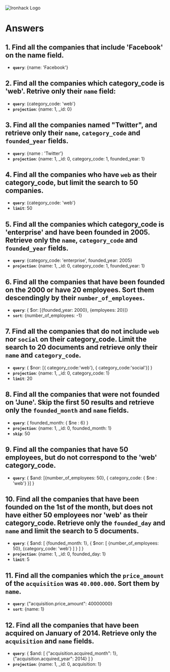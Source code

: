 ![Ironhack Logo](https://i.imgur.com/1QgrNNw.png)

# Answers

## 1. Find all the companies that include 'Facebook' on the **name** field.
 - **`query`**: {name: 'Facebook'}
 
 ## 2. Find all the companies which **category_code** is 'web'. Retrive only their `name` field:
 - **`query`**: {category_code: 'web'}
 - **`projection`**: {name: 1, _id: 0}

## 3. Find all the companies named "Twitter", and retrieve only their `name`, `category_code` and `founded_year` fields.
  - **`query`**: {name : 'Twitter'}
  - **`projection`**: {name: 1, _id: 0, category_code: 1, founded_year: 1}

## 4. Find all the companies who have `web` as their **category_code**, but limit the search to 50 companies.
  - **`query`**: {category_code: 'web'}
  - **`limit`**: 50

## 5. Find all the companies which **category_code** is 'enterprise' and have been founded in 2005. Retrieve only the `name`, `category_code` and `founded_year` fields.
  - **`query`**: {category_code: 'enterprise', founded_year: 2005}
  - **`projection`**: {name: 1, _id: 0, category_code: 1, founded_year: 1}

## 6. Find all the companies that have been **founded** on the 2000 or have 20 **employees**. Sort them descendingly by their `number_of_employees`.
  - **`query`**: { $or: [{founded_year: 2000}, {employees: 20}]}
  - **`sort`**: {number_of_employees: -1}

## 7. Find all the companies that do not include `web` nor `social` on their **category_code**. Limit the search to 20 documents and retrieve only their `name` and `category_code`.
  - **`query`**: { $nor: [{ category_code:'web'}, { category_code:'social'}] }
  - **`projection`**: {name: 1, _id: 0, category_code: 1}
  - **`limit`**: 20

## 8. Find all the companies that were not **founded** on 'June'. Skip the first 50 results and retrieve only the `founded_month` and `name` fields.
  - **`query`**: { founded_month: { $ne : 6} }
  - **`projection`**: {name: 1, _id: 0, founded_month: 1}
  - **`skip`**: 50

## 9. Find all the companies that have 50 employees, but do not correspond to the 'web' **category_code**. 
  - **`query`**: { $and: [{number_of_employees: 50}, { category_code: { $ne : 'web'} }] }

## 10. Find all the companies that have been founded on the 1st of the month, but does not have either 50 employees nor 'web' as their **category_code**. Retrieve only the `founded_day` and `name` and limit the search to 5 documents.
  - **`query`**: { $and: [ {founded_month: 1}, { $nor: [ {number_of_employees: 50}, {category_code: 'web'} ] } ] }
  - **`projection`**: {name: 1, _id: 0, founded_day: 1}
  - **`limit`**: 5

## 11. Find all the companies which the `price_amount` of the `acquisition` was **`40.000.000`**. Sort them by `name`.
  - **`query`**: {"acquisition.price_amount": 40000000}
  - **`sort`**: {name: 1}

## 12. Find all the companies that have been acquired on January of 2014. Retrieve only the `acquisition` and `name` fields.
  - **`query`**: { $and: [ {"acquisition.acquired_month": 1}, {"acquisition.acquired_year": 2014} ] }
  - **`projection`**: {name: 1, _id: 0, acquisition: 1}